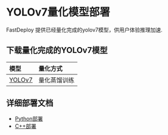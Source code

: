 # YOLOv7量化模型部署
FastDeploy 提供已经量化完成的yolov7模型，供用户体验推理加速.

## 下载量化完成的YOLOv7模型

| 模型                                                              | 量化方式   |
|:---------------------------------------------------------------- |:----- |
| [YOLOv7](https://bj.bcebos.com/paddlehub/fastdeploy/yolov7_quant.tar) | 量化蒸馏训练 |


## 详细部署文档

- [Python部署](python)
- [C++部署](cpp)
